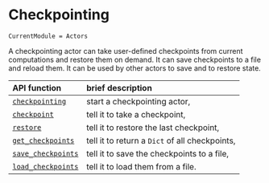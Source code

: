 # Checkpointing

```@meta
CurrentModule = Actors
```

A checkpointing actor can take user-defined checkpoints from current computations and restore them on demand. It can save checkpoints to a file and reload them. It can be used by other actors to save and to restore state.

| API function | brief description |
|:-------------|:------------------|
| [`checkpointing`](@ref) | start a checkpointing actor, |
| [`checkpoint`](@ref) | tell it to take a checkpoint, |
| [`restore`](@ref) | tell it to restore the last checkpoint, |
| [`get_checkpoints`](@ref) | tell it to return a `Dict` of all checkpoints, |
| [`save_checkpoints`](@ref) | tell it to save the checkpoints to a file, |
| [`load_checkpoints`](@ref) | tell it to load them from a file. |
